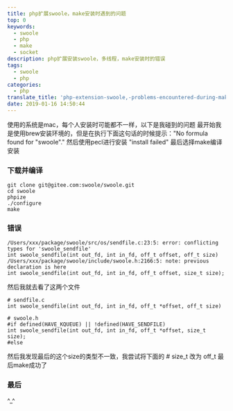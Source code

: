 ```yaml
---
title: php扩展swoole，make安装时遇到的问题
top: 0
keywords:
  - swoole
  - php
  - make
  - socket
description: php扩展安装swoole，多线程，make安装时的错误
tags:
  - swoole
  - php
categories:
  - php
translate_title: 'php-extension-swoole,-problems-encountered-during-make-installation'
date: 2019-01-16 14:50:44
---
```

使用的系统是mac，每个人安装时可能都不一样，以下是我碰到的问题
最开始我是使用brew安装环境的，但是在执行下面这句话的时候提示："No formula found for "swoole"."
然后使用pecl进行安装 "install failed"
最后选择make编译安装
<!-- more -->

### 下载并编译
```
git clone git@gitee.com:swoole/swoole.git
cd swoole
phpize
./configure
make
```
### 错误
```
/Users/xxx/package/swoole/src/os/sendfile.c:23:5: error: conflicting types for 'swoole_sendfile'
int swoole_sendfile(int out_fd, int in_fd, off_t offset, off_t size)
/Users/xxx/package/swoole/include/swoole.h:2166:5: note: previous declaration is here
int swoole_sendfile(int out_fd, int in_fd, off_t offset, size_t size);
```
然后我就去看了这两个文件
```
# sendfile.c
int swoole_sendfile(int out_fd, int in_fd, off_t *offset, off_t size)

# swoole.h
#if defined(HAVE_KQUEUE) || !defined(HAVE_SENDFILE)
int swoole_sendfile(int out_fd, int in_fd, off_t *offset, size_t size);
#else
```

然后我发现最后的这个size的类型不一致，我尝试将下面的 # size_t 改为 off_t
最后make成功了

### 最后
^_^